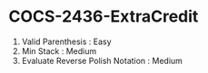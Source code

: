 # COCS-2436-ExtraCredit
1. Valid Parenthesis : Easy
2. Min Stack : Medium
3. Evaluate Reverse Polish Notation : Medium
   
